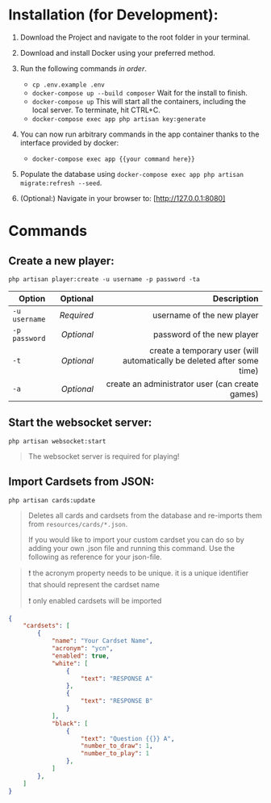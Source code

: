 # Installation (for Development):

1. Download the Project and navigate to the root folder in your terminal.
2. Download and install Docker using your preferred method.
3. Run the following commands _in order_.

    - `cp .env.example .env`
    - `docker-compose up --build composer` Wait for the install to finish.
    - `docker-compose up` This will start all the containers, including the local server. To terminate, hit CTRL+C.
    - `docker-compose exec app php artisan key:generate`

4. You can now run arbitrary commands in the app container thanks to the interface provided by docker:

    - `docker-compose exec app {{your command here}}`

5. Populate the database using `docker-compose exec app php artisan migrate:refresh --seed`.
6. (Optional:) Navigate in your browser to: [http://127.0.0.1:8080]

# Commands

## Create a new player:

`php artisan player:create -u username -p password -ta`

| Option        |   Optional |                                                             Description |
| ------------- | ---------: | ----------------------------------------------------------------------: |
| `-u username` | _Required_ |                                              username of the new player |
| `-p password` | _Optional_ |                                              password of the new player |
| `-t`          | _Optional_ | create a temporary user (will automatically be deleted after some time) |
| `-a`          | _Optional_ |                         create an administrator user (can create games) |

## Start the websocket server:

`php artisan websocket:start`

> The websocket server is required for playing!

## Import Cardsets from JSON:

`php artisan cards:update`

> Deletes all cards and cardsets from the database and re-imports them from `resources/cards/*.json`.
>
> If you would like to import your custom cardset you can do so by adding your own .json file and running this command. Use the following as reference for your json-file.

> :exclamation: the acronym property needs to be unique. it is a unique identifier that should represent the cardset name
>
> :exclamation: only enabled cardsets will be imported

```json
{
    "cardsets": [
        {
            "name": "Your Cardset Name",
            "acronym": "ycn",
            "enabled": true,
            "white": [
                {
                    "text": "RESPONSE A"
                },
                {
                    "text": "RESPONSE B"
                }
            ],
            "black": [
                {
                    "text": "Question {{}} A",
                    "number_to_draw": 1,
                    "number_to_play": 1
                },
            ]
        },
    ]
}
```
